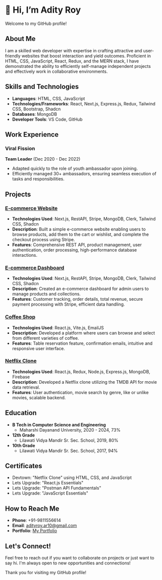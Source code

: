 # 👋 Hi, I’m Adity Roy

Welcome to my GitHub profile!

## About Me

I am a skilled web developer with expertise in crafting attractive and user-friendly websites that boost interaction and yield outcomes. Proficient in HTML, CSS, JavaScript, React, Redux, and the MERN stack, I have demonstrated the ability to efficiently self-manage independent projects and effectively work in collaborative environments.

## Skills and Technologies

- **Languages**: HTML, CSS, JavaScript
- **Technologies/Frameworks**: React, Next.js, Express.js, Redux, Tailwind CSS, Bootstrap, Shadcn
- **Databases**: MongoDB
- **Developer Tools**: VS Code, GitHub

## Work Experience

### Viral Fission
**Team Leader** (Dec 2020 - Dec 2022)
- Adapted quickly to the role of youth ambassador upon joining.
- Efficiently managed 30+ ambassadors, ensuring seamless execution of tasks and responsibilities.

## Projects

### [E-commerce Website](https://github.com/adity672roy/NC_Store)
- **Technologies Used**: Next.js, RestAPI, Stripe, MongoDB, Clerk, Tailwind CSS, Shadcn
- **Description**: Built a simple e-commerce website enabling users to browse products, add them to the cart or wishlist, and complete the checkout process using Stripe.
- **Features**: Comprehensive REST API, product management, user authentication, order processing, high-performance database interactions.

### [E-commerce Dashboard](https://github.com/adity672roy/NC_Admin_Dashboard)
- **Technologies Used**: Next.js, RestAPI, Stripe, MongoDB, Clerk, Tailwind CSS, Shadcn
- **Description**: Created an e-commerce dashboard for admin users to manage products and collections.
- **Features**: Customer tracking, order details, total revenue, secure payment processing with Stripe, efficient data handling.

### [Coffee Shop](https://github.com/adity672roy/coffee-shop)
- **Technologies Used**: React.js, Vite.js, EmailJS
- **Description**: Developed a platform where users can browse and select from different varieties of coffee.
- **Features**: Table reservation feature, confirmation emails, intuitive and responsive user interface.

### [Netflix Clone](https://github.com/adity672roy/netflix-clone)
- **Technologies Used**: React.js, Redux, Node.js, Express.js, MongoDB, Firebase
- **Description**: Developed a Netflix clone utilizing the TMDB API for movie data retrieval.
- **Features**: User authentication, movie search by genre, like or unlike movies, scalable backend.

## Education

- **B Tech in Computer Science and Engineering**
  - Maharshi Dayanand University, 2020 - 2024, 73%
- **12th Grade**
  - Lilawati Vidya Mandir Sr. Sec. School, 2019, 80%
- **10th Grade**
  - Lilawati Vidya Mandir Sr. Sec. School, 2017, 94%

## Certificates

- Devtown: "Netflix Clone" using HTML, CSS, and JavaScript
- Lets Upgrade: "React.js Essentials"
- Lets Upgrade: "Postman API Fundamentals"
- Lets Upgrade: "JavaScript Essentials"

## How to Reach Me

- **Phone**: +91-9811556614
- **Email**: adityroy.ar10@gmail.com
- **Portfolio**: [My Portfolio](https://adityroy-adity672roys-projects.vercel.app)

## Let's Connect!

Feel free to reach out if you want to collaborate on projects or just want to say hi. I'm always open to new opportunities and connections!

Thank you for visiting my GitHub profile!
